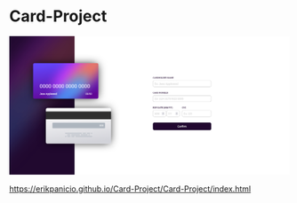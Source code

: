 # Card-Project

<a href="https://erikpanicio.github.io/Card-Project/Card-Project/index.html"><img src="Card-Project/images/Card-project.png"></a>

https://erikpanicio.github.io/Card-Project/Card-Project/index.html
